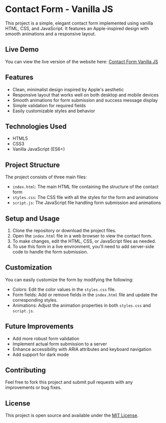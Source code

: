 # Contact Form - Vanilla JS

This project is a simple, elegant contact form implemented using vanilla HTML, CSS, and JavaScript. It features an Apple-inspired design with smooth animations and a responsive layout.

## Live Demo

You can view the live version of the website here: [Contact Form Vanilla JS](https://contact-form-vanilla.vercel.app)

## Features

- Clean, minimalist design inspired by Apple's aesthetic
- Responsive layout that works well on both desktop and mobile devices
- Smooth animations for form submission and success message display
- Simple validation for required fields
- Easily customizable styles and behavior

## Technologies Used

- HTML5
- CSS3
- Vanilla JavaScript (ES6+)

## Project Structure

The project consists of three main files:

- `index.html`: The main HTML file containing the structure of the contact form
- `styles.css`: The CSS file with all the styles for the form and animations
- `script.js`: The JavaScript file handling form submission and animations

## Setup and Usage

1. Clone the repository or download the project files.
2. Open the `index.html` file in a web browser to view the contact form.
3. To make changes, edit the HTML, CSS, or JavaScript files as needed.
4. To use this form in a live environment, you'll need to add server-side code to handle the form submission.

## Customization

You can easily customize the form by modifying the following:

- Colors: Edit the color values in the `styles.css` file.
- Form fields: Add or remove fields in the `index.html` file and update the corresponding styles.
- Animations: Adjust the animation properties in both `styles.css` and `script.js`.

## Future Improvements

- Add more robust form validation
- Implement actual form submission to a server
- Enhance accessibility with ARIA attributes and keyboard navigation
- Add support for dark mode

## Contributing

Feel free to fork this project and submit pull requests with any improvements or bug fixes.

## License

This project is open source and available under the [MIT License](LICENSE).

